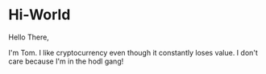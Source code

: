 # Hi-World

Hello There,

I'm Tom. I like cryptocurrency even though it constantly loses value. I don't care because I'm in the hodl gang!
